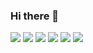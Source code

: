 ### Hi there 👋

[<img src="https://img.shields.io/badge/-Newsletter-15171A?style=for-the-badge&logo=ghost&logoColor=white">](https://www.osc.ac/about/)
[<img src="https://img.shields.io/badge/-Twitter-1DA1F2?style=for-the-badge&logo=twitter&logoColor=white">](https://twitter.com/simardcasanova)
[<img src="https://img.shields.io/badge/-Facebook-4267B2?style=for-the-badge&logo=facebook&logoColor=white">](https://facebook.com/oscdotac)
[<img src="https://img.shields.io/badge/-LinkedIn-0A66C2?style=for-the-badge&logo=linkedin&logoColor=white">](https://linkedin.com/in/simardcasanova)
[<img src="https://img.shields.io/badge/-Mastodon-0A66C2?style=for-the-badge&logo=mastodon&logoColor=white">](https://econtwitter.net/@osc)
[<img src="https://img.shields.io/badge/-Bluesky-0A66C2?style=for-the-badge&logo=bluesky&logoColor=white">](https://bsky.app/profile/en.osc.ac)

<!--
**simardcasanova/simardcasanova** is a ✨ _special_ ✨ repository because its `README.md` (this file) appears on your GitHub profile.

Here are some ideas to get you started:

- 🔭 I’m currently working on ...
- 🌱 I’m currently learning ...
- 👯 I’m looking to collaborate on ...
- 🤔 I’m looking for help with ...
- 💬 Ask me about ...
- 📫 How to reach me: ...
- 😄 Pronouns: ...
- ⚡ Fun fact: ...
-->
